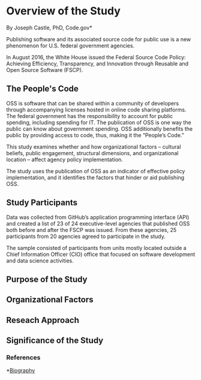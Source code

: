 # Overview of the Study
By Joseph Castle, PhD, Code.gov*

Publishing software and its associated source code for public use is a new phenomenon for U.S. federal government agencies.

In August 2016, the White House issued the Federal Source Code Policy: Achieving Efficiency, Transparency, and Innovation through Reusable and Open Source Software (FSCP).

## The People's Code

OSS is software that can be shared within a community of developers through accompanying licenses hosted in online code sharing platforms. The federal government has the responsibility to account for public spending, including spending for IT. The publication of OSS is one way the public can know about government spending. OSS additionally benefits the public by providing access to code, thus, making it the “People’s Code.”

This study examines whether and how organizational factors – cultural beliefs, public engagement, structural dimensions, and organizational location – affect agency policy implementation.

The study uses the publication of OSS as an indicator of effective policy implementation, and it identifies the factors that hinder or aid publishing OSS.


## Study Participants

Data was collected from GitHub’s application programming interface (API) and created a list of 23 of 24 executive-level agencies that published OSS both before and after the FSCP was issued. From these agencies, 25 participants from 20 agencies agreed to participate in the study.

The sample consisted of participants from units mostly located outside a Chief Information Officer (CIO) office that focused on software development and data science activities.


## Purpose of the Study

## Organizational Factors

## Reseach Approach

## Significance of the Study

### References
*[Biography](https://digital.gov/authors/joseph-castle/)